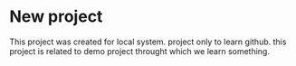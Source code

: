 # New project

This project was created for local system.
project only to learn github.
this project is related to demo project throught which we learn something.